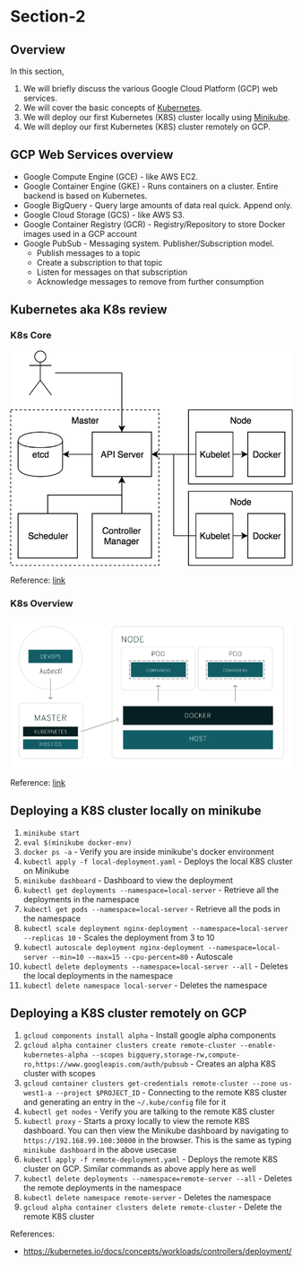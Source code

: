 # Section-2

## Overview
In this section,
1. We will briefly discuss the various Google Cloud Platform (GCP) web services.
2. We will cover the basic concepts of [Kubernetes](https://kubernetes.io/).
3. We will deploy our first Kubernetes (K8S) cluster locally using [Minikube](https://github.com/kubernetes/minikube).
4. We will deploy our first Kubernetes (K8S) cluster remotely on GCP.


## GCP Web Services overview
* Google Compute Engine (GCE) - like AWS EC2.
* Google Container Engine (GKE) - Runs containers on a cluster. Entire backend is based on Kubernetes.
* Google BigQuery - Query large amounts of data real quick. Append only.
* Google Cloud Storage (GCS) - like AWS S3.
* Google Container Registry (GCR) - Registry/Repository to store Docker images used in a GCP account
* Google PubSub - Messaging system. Publisher/Subscription model.
    * Publish messages to a topic
    * Create a subscription to that topic
    * Listen for messages on that subscription
    * Acknowledge messages to remove from further consumption


## Kubernetes aka K8s review

### K8s Core
![k8s core](imgs/k8s.png)

Reference: [link](https://blog.heptio.com/core-kubernetes-jazz-improv-over-orchestration-a7903ea92ca)

### K8s Overview
![k8s overview](imgs/k8s4.png)

Reference: [link](https://www.redhat.com/en/containers/what-is-kubernetes)

## Deploying a K8S cluster locally on minikube

1. `minikube start`
2. `eval $(minikube docker-env)`
3. `docker ps -a` - Verify you are inside minikube's docker environment
4. `kubectl apply -f local-deployment.yaml` - Deploys the local K8S cluster on Minikube
5. `minikube dashboard` - Dashboard to view the deployment
6. `kubectl get deployments --namespace=local-server` - Retrieve all the deployments in the namespace
7. `kubectl get pods --namespace=local-server` - Retrieve all the pods in the namespace
8. `kubectl scale deployment nginx-deployment --namespace=local-server --replicas 10` - Scales the deployment from 3 to 10
9. `kubectl autoscale deployment nginx-deployment --namespace=local-server --min=10 --max=15 --cpu-percent=80` - Autoscale
10. `kubectl delete deployments --namespace=local-server --all` - Deletes the local deployments in the namespace
11. `kubectl delete namespace local-server` - Deletes the namespace


## Deploying a K8S cluster remotely on GCP

1. `gcloud components install alpha` - Install google alpha components
2. `gcloud alpha container clusters create remote-cluster --enable-kubernetes-alpha --scopes bigquery,storage-rw,compute-ro,https://www.googleapis.com/auth/pubsub` - Creates an alpha K8S cluster with scopes
3. `gcloud container clusters get-credentials remote-cluster --zone us-west1-a --project $PROJECT_ID` - Connecting to the remote K8S cluster and generating an entry in the `~/.kube/config` file for it
4. `kubectl get nodes` - Verify you are talking to the remote K8S cluster
5. `kubectl proxy` - Starts a proxy locally to view the remote K8S dashboard. You can then view the Minikube dashboard by navigating to `https://192.168.99.100:30000` in the browser. This is the same as typing `minikube dashboard` in the above usecase
6. `kubectl apply -f remote-deployment.yaml` - Deploys the remote K8S cluster on GCP. Similar commands as above apply here as well
7. `kubectl delete deployments --namespace=remote-server --all` - Deletes the remote deployments in the namespace
8. `kubectl delete namespace remote-server` - Deletes the namespace
9. `gcloud alpha container clusters delete remote-cluster` - Delete the remote K8S cluster

References:
* https://kubernetes.io/docs/concepts/workloads/controllers/deployment/
